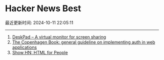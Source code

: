 # Hacker News Best

最近更新时间: 2024-10-11 22:05:11

--- 
1. [DeskPad – A virtual monitor for screen sharing](https://github.com/Stengo/DeskPad) 
2. [The Copenhagen Book: general guideline on implementing auth in web applications](https://thecopenhagenbook.com/) 
3. [Show HN: HTML for People](https://htmlforpeople.com/) 
